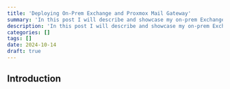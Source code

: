 ```yaml
---
title: 'Deploying On-Prem Exchange and Proxmox Mail Gateway'
summary: 'In this post I will describe and showcase my on-prem Exchange deployment.'
description: 'In this post I will describe and showcase my on-prem Exchange deployment.'
categories: []
tags: []
date: 2024-10-14
draft: true
---
```


## Introduction